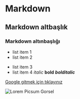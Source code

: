 # Markdown
## Markdown altbaşlık
### Markdown altınbaşlığı

- list item 1
- list item 2
* list item 3
* list item 4 
*italic* **bold** ***bolditalic***

[Google gitmek için tıklayınız](https://google.com)

![Lorem Picsum Gorsel](https://picsum.photos/150/300)


